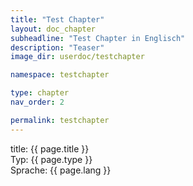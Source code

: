 ```yaml
---
title: "Test Chapter"
layout: doc_chapter
subheadline: "Test Chapter in Englisch"
description: "Teaser"
image_dir: userdoc/testchapter

namespace: testchapter

type: chapter
nav_order: 2

permalink: testchapter
---
```


title: {{ page.title }} <br>
Typ: {{ page.type }} <br>
Sprache: {{ page.lang }} <br>
